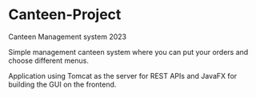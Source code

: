 # Canteen-Project
Canteen Management system 2023

Simple management canteen system where you can put your orders and choose different menus.

Application using Tomcat as the server for REST APIs and JavaFX for building the GUI on the frontend.
